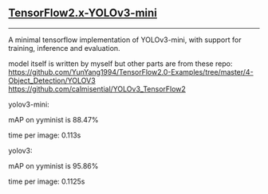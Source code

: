 ## [TensorFlow2.x-YOLOv3-mini](https://github.com/JialiangHan/YoloV3/tree/main/YoloV3-mini)
--------------------
A minimal tensorflow implementation of YOLOv3-mini, with support for training, inference and evaluation.

model itself is written by myself but other parts are from these repo:
https://github.com/YunYang1994/TensorFlow2.0-Examples/tree/master/4-Object_Detection/YOLOV3
https://github.com/calmisential/YOLOv3_TensorFlow2

yolov3-mini:

mAP on yyminist is 88.47%

time per image: 0.113s

yolov3:

mAP on yyminist is 95.86%

time per image: 0.1125s